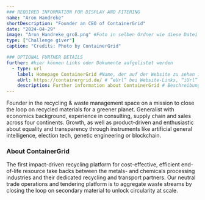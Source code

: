 ```yaml
---
### REQUIRED INFORMATION FOR DISPLAY AND FITERING
name: "Aron Handreke"
shortDescription: "Founder an CEO of ContainerGrid"
date: "2024-04-29"
image: "Aron_Handreke_groß.png" #Foto in selben Ordner wie diese Datei
type: ["Challenge giver"]
caption: "Credits: Photo by ContainerGrid"

### OPTIONAL FURTHER DETAILS
further: #hier können Links oder Dokumente aufgelistet werden
  - type: url
    label: Homepage ContainerGrid #Name, der auf der Website zu sehen ist
    eUrl: https://containergrid.de/ # ”eUrl” bei Website-Links, “iUrl” bei Dokumenten/Fotos
    description: Further information about ContainerGrid # Beschreibung
---
```


Founder in the recycling & waste management space on a mission to close the loop on recycled materials for a greener planet. Generalist with economics background, experience in consulting, supply chain and sales across four continents. Growth, as well as product-driven and enthusiastic about equality and transparency through instruments like artificial general intelligence, election tech, genetic engineering or blockchain.

### About ContainerGrid

The first impact-driven recycling platform for cost-effective, efficient end-of-life resource take backs between the metals- and chemicals processing industries and their dedicated recycling and transport partners. Our neutral trade operations and tendering platform is to aggregate waste streams by closing the loop on secondary material to unlock circularity at scale.
